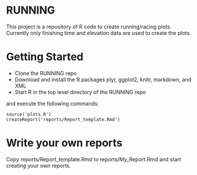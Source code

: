 # RUNNING

This project is a repository of R code to create running/racing plots. Currently only finishing time and elevation data are used to create the plots.

# Getting Started

* Clone the RUNNING repo
* Download and install the R packages plyr, ggplot2, knitr, markdown, and XML 
* Start R in the top level directory of the RUNNING repo

and execute the following commands:

    source('plots.R')
    createReport('reports/Report_template.Rmd')

# Write your own reports

Copy reports/Report_template.Rmd to reports/My_Report.Rmd and start creating your own reports.
